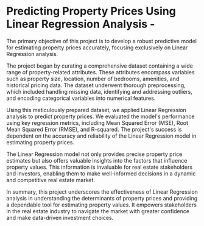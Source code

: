 # Predicting Property Prices Using Linear Regression Analysis -
The primary objective of this project is to develop a robust predictive model for estimating property prices accurately, focusing exclusively on Linear Regression analysis.

The project began by curating a comprehensive dataset containing a wide range of property-related attributes. These attributes encompass variables such as property size, location, number of bedrooms, amenities, and historical pricing data. The dataset underwent thorough preprocessing, which included handling missing data, identifying and addressing outliers, and encoding categorical variables into numerical features.

Using this meticulously prepared dataset, we applied Linear Regression analysis to predict property prices. We evaluated the model's performance using key regression metrics, including Mean Squared Error (MSE), Root Mean Squared Error (RMSE), and R-squared. The project's success is dependent on the accuracy and reliability of the Linear Regression model in estimating property prices.

The Linear Regression model not only provides precise property price estimates but also offers valuable insights into the factors that influence property values. This information is invaluable for real estate stakeholders and investors, enabling them to make well-informed decisions in a dynamic and competitive real estate market.

In summary, this project underscores the effectiveness of Linear Regression analysis in understanding the determinants of property prices and providing a dependable tool for estimating property values. It empowers stakeholders in the real estate industry to navigate the market with greater confidence and make data-driven investment choices.
